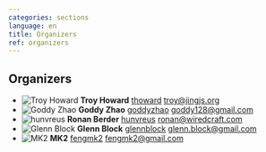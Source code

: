 ```yaml
---
categories: sections
language: en
title: Organizers
ref: organizers
---
```


## Organizers

* ![Troy Howard](https://secure.gravatar.com/avatar/01c1552554b38af6ba1cbe6e3ee17cf2?s=400)
    **Troy Howard**
    [thoward](http://github.com/thoward)
    [troy@jingjs.org](mailto:troy@jingjs.org)
* ![Goddy Zhao](https://secure.gravatar.com/avatar/34770008557dc61d106dc01a2d70581e?s=400)
    **Goddy Zhao**
    [goddyzhao](http://github.com/goddyzhao)
    [goddy128@gmail.com](mailto:goddy128@gmail.com)
* ![hunvreus](https://secure.gravatar.com/avatar/c1f1e16b07305fafb16504e0bcd26c87?s=400)
    **Ronan Berder**
    [hunvreus](http://github.com/hunvreus)
    [ronan@wiredcraft.com](mailto:ronan@wiredcraft.com)
* ![Glenn Block](https://secure.gravatar.com/avatar/a1877266b772620648e01454a4207486?s=400)
    **Glenn Block**
    [glennblock](http://github.com/glennblock)
    [glenn.block@gmail.com](mailto:glenn.block@gmail.com)
* ![MK2](https://secure.gravatar.com/avatar/95b9d41231617a05ced5604d242c9670?s=400)
    **MK2**
    [fengmk2](http://github.com/fengmk2)
    [fengmk2@gmail.com](mailto:fengmk2@gmail.com)